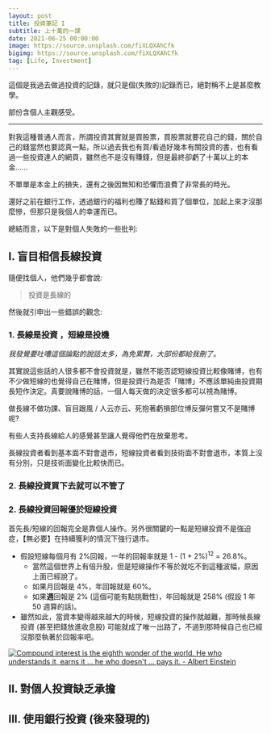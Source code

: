 ```yaml
---
layout: post
title: 投資筆記 I
subtitle: 上十萬的一課
date: 2021-06-25 00:00:00
image: https://source.unsplash.com/fiXLQXAhCfk
bigimg: https://source.unsplash.com/fiXLQXAhCfk
tag: [Life, Investment]
---
```


這個是我過去做過投資的記錄，就只是個(失敗的)記錄而已，絕對稱不上是甚麼教學。

部份含個人主觀感受。

---

對我這種普通人而言，所謂投資其實就是買股票，買股票就要花自己的錢，關於自己的錢當然也要認真一點，所以過去我也有買/看過好幾本有關投資的書，也有看過一些投資達人的網頁，雖然也不是沒有賺錢，但是最終卻虧了十萬以上的本金……

不單單是本金上的損失，還有之後因無知和恐懼而浪費了非常長的時光。

還好之前在銀行工作，透過銀行的福利也賺了點錢和買了個單位，加起上來才沒那麼慘，但那只是我個人的幸運而已。

總結而言，以下是對個人失敗的一些批判:

## I. 盲目相信長線投資

隨便找個人，他們幾乎都會說:

> 投資是長線的

然後就引申出一些錯誤的觀念:

### 1. 長線是投資 <i class="far fa-thumbs-up green" aria-hidden="true"></i>，短線是投機 <i class="far fa-thumbs-down red" aria-hidden="true"></i>

_我發覺要吐嘈這個論點的說話太多，為免累贅，大部份都給我刪了。_

其實說這些話的人很多都不會投資就是，雖然不能否認短線投資比較像賭博，也有不少做短線的也覺得自己在賭博，但是投資行為是否「賭博」不應該單純由投資期長短作決定。真要說賭博的話，一個人每天做的決定很多都可以視為賭博。

做長線不做功課、盲目跟風 / 人云亦云、死抱著虧損部位博反彈何嘗又不是賭博呢?

有些人支持長線給人的感覺甚至讓人覺得他們在放棄思考。

長線投資者看到基本面不對會退市，短線投資者看到技術面不對會退市，本質上沒有分別，只是技術面變化比較快而已。

### 2. 長線投資買下去就可以不管了

### 2. 長線投資回報優於短線投資

首先長/短線的回報完全是靠個人操作。另外很關鍵的一點是短線投資不是強迫症，【無必要】在持續獲利的情況下強行退市。

- 假設短線每個月有 2%回報，一年的回報率就是 1 - (1 + 2%)<sup>12</sup> = 26.8%。
  - 當然這個世界上有倍升股，但是短線操作不等於就吃不到這種波幅，原因上面已經說了。
  - 如果月回報是 4%，年回報就是 60%。
  - 如果**週**回報是 2% (這個可能有點挑戰性)，年回報就是 258% (假設 1 年 50 週算的話)。
- 雖然如此，當資本變得越來越大的時候，短線投資的操作就越難，那時候長線投資 (甚至把錢放進收息股) 可能就成了唯一出路了，不過到那時候自己也已經沒那麼執著於回報率吧。

<a href="https://www.azquotes.com/quote/364319" title="Albert Einstein quote"><img src="//www.azquotes.com/picture-quotes/quote-compound-interest-is-the-eighth-wonder-of-the-world-he-who-understands-it-earns-it-he-albert-einstein-36-43-19.jpg" alt="Compound interest is the eighth wonder of the world. He who understands it, earns it ... he who doesn't ... pays it. - Albert Einstein"></a>

## II. 對個人投資缺乏承擔

## III. 使用銀行投資 (後來發現的)
